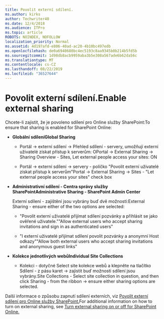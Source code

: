 ```yaml
---
title: Povolit externí sdílení.
ms.author: kirks
author: Techwriter40
ms.date: 12/4/2018
ms.audience: ITPro
ms.topic: article
ROBOTS: NOINDEX, NOFOLLOW
localization_priority: Normal
ms.assetid: 4d197afd-e806-40ad-ac20-4b10bc497edb
ms.openlocfilehash: de0a6940680bc4ec5193c8aa9345b0b214b5fd5b
ms.sourcegitcommit: 1d98db8acb9959aba3b5e308a567ade6b62da56c
ms.translationtype: MT
ms.contentlocale: cs-CZ
ms.lasthandoff: 08/22/2019
ms.locfileid: "36527644"
---
```

# <a name="enable-external-sharing"></a><span data-ttu-id="bb71a-102">Povolit externí sdílení.</span><span class="sxs-lookup"><span data-stu-id="bb71a-102">Enable external sharing</span></span>

 <span data-ttu-id="bb71a-103">Chcete-li zajistit, že je povoleno sdílení pro Online služby SharePoint:</span><span class="sxs-lookup"><span data-stu-id="bb71a-103">To ensure that sharing is enabled for SharePoint Online:</span></span>
  
- <span data-ttu-id="bb71a-104">**Globální sdílení**</span><span class="sxs-lookup"><span data-stu-id="bb71a-104">**Global Sharing**</span></span>
    
  - <span data-ttu-id="bb71a-105">Portál -\> externí sdílení -\> Přehled sdílení - servery, umožňují externí uživatelé získat přístup k serverům: O</span><span class="sxs-lookup"><span data-stu-id="bb71a-105">Portal -\> External Sharing -\> Sharing Overview - Sites, Let external people access your sites: ON</span></span>
    
  - <span data-ttu-id="bb71a-106">Portál -\> externí sdílení -\> servery - políčko "Povolit externí uživatelé získat přístup k serverům"</span><span class="sxs-lookup"><span data-stu-id="bb71a-106">Portal -\> External Sharing -\> Sites - "Let external people access your sites" check box</span></span>
    
- <span data-ttu-id="bb71a-107">**Administrativní sdílení - Centra správy služby SharePoint**</span><span class="sxs-lookup"><span data-stu-id="bb71a-107">**Administrative Sharing - SharePoint Admin Center**</span></span>
    
    <span data-ttu-id="bb71a-108">Externí sdílení - zajištění jsou vybrány buď dvě možnosti:</span><span class="sxs-lookup"><span data-stu-id="bb71a-108">External Sharing - ensure either of the two options are selected:</span></span>
    
  - <span data-ttu-id="bb71a-109">"Povolit externí uživatelé přijímat sdílení pozvánky a přihlásit se jako ověřené uživatele."</span><span class="sxs-lookup"><span data-stu-id="bb71a-109">"Allow external users who accept sharing invitations and sign in as authenticated users"</span></span>
    
  - <span data-ttu-id="bb71a-110">"I externí uživatelé přijímat sdílení povolit pozvánky a anonymní Host odkazy"</span><span class="sxs-lookup"><span data-stu-id="bb71a-110">"Allow both external users who accept sharing invitations and anonymous guest links"</span></span>
    
- <span data-ttu-id="bb71a-111">**Kolekce jednotlivých webů**</span><span class="sxs-lookup"><span data-stu-id="bb71a-111">**Individual Site Collections**</span></span>
    
  - <span data-ttu-id="bb71a-112">Kolekci - dotyčné Select site kolekce webů a klepněte na tlačítko Sdílení - z pásu karet -\> zajistit buď možnosti sdílení jsou vybrány.</span><span class="sxs-lookup"><span data-stu-id="bb71a-112">Site Collections - Select site collection in question, and then click Sharing - from the ribbon -\> ensure either sharing options are selected.</span></span>
    
<span data-ttu-id="bb71a-113">Další informace o způsobu zapnutí sdílení externích, viz [Povolit externí sdílení pro Online služby SharePoint.](https://go.microsoft.com/fwlink/?linkid=2047681&amp;clcid=0x409)</span><span class="sxs-lookup"><span data-stu-id="bb71a-113">For additional information on how to turn on external sharing, see [Turn external sharing on or off for SharePoint Online.](https://go.microsoft.com/fwlink/?linkid=2047681&amp;clcid=0x409)</span></span>
  

